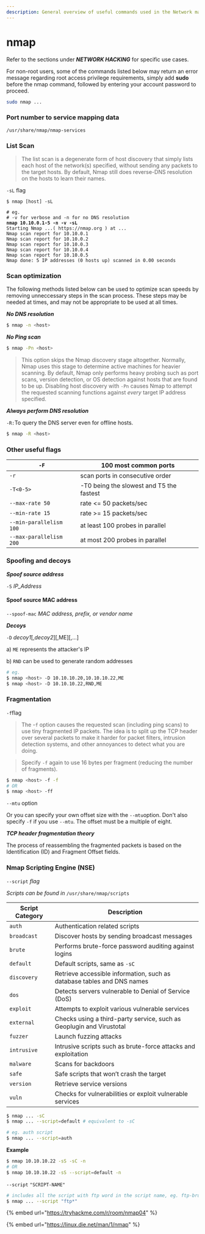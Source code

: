 ```yaml
---
description: General overview of useful commands used in the Network mapper (nmap) tool.
---
```


# nmap

Refer to the sections under _**NETWORK HACKING**_ for specific use cases.

For non-root users, some of the commands listed below may return an error message regarding root access privilege requirements, simply add **sudo** before the nmap command, followed by entering your account password to proceed.

```bash
sudo nmap ...
```

### Port number to service mapping data

`/usr/share/nmap/nmap-services`

### List Scan

> The list scan is a degenerate form of host discovery that simply lists each host of the network(s) specified, without sending any packets to the target hosts. By default, Nmap still does reverse-DNS resolution on the hosts to learn their names.

`-sL` flag

<pre class="language-bash"><code class="lang-bash">$ nmap [host] -sL

# eg. 
# -v for verbose and -n for no DNS resolution
<strong>nmap 10.10.0.1-5 -n -v -sL 
</strong>Starting Nmap ...( https://nmap.org ) at ...
Nmap scan report for 10.10.0.1
Nmap scan report for 10.10.0.2
Nmap scan report for 10.10.0.3
Nmap scan report for 10.10.0.4
Nmap scan report for 10.10.0.5
Nmap done: 5 IP addresses (0 hosts up) scanned in 0.00 seconds
</code></pre>

### Scan optimization&#x20;

The following methods listed below can be used to optimize scan speeds by removing unneccessary steps in the scan process. These steps may be needed at times, and may not be appropriate to be used at all times.

_**No DNS resolution**_

```bash
$ nmap -n <host>
```

_**No Ping scan**_

```bash
$ nmap -Pn <host>
```

> This option skips the Nmap discovery stage altogether. Normally, Nmap uses this stage to determine active machines for heavier scanning. By default, Nmap only performs heavy probing such as port scans, version detection, or OS detection against hosts that are found to be up. Disabling host discovery with `-Pn` causes Nmap to attempt the requested scanning functions against _every_ target IP address specified.

_**Always perform DNS resolution**_&#x20;

`-R:`To query the DNS server even for offline hosts.

```bash
$ nmap -R <host>
```

### Other useful flags

| `-F`                    | 100 most common ports                    |
| ----------------------- | ---------------------------------------- |
| `-r`                    | scan ports in consecutive order          |
| `-T<0-5>`               | -T0 being the slowest and T5 the fastest |
| `--max-rate 50`         | rate <= 50 packets/sec                   |
| `--min-rate 15`         | rate >= 15 packets/sec                   |
| `--min-parallelism 100` | at least 100 probes in parallel          |
| `--max-parallelism 200` | at most 200 probes in parallel           |

### Spoofing and decoys

_**Spoof source address**_

`-S` _IP\_Address_&#x20;

#### Spoof source MAC address

`--spoof-mac` _MAC address, prefix, or vendor name_&#x20;



_**Decoys**_

`-D` _decoy1_\[,_decoy2_]\[,ME]\[,...]&#x20;

a) `ME` represents the attacker's IP

b) `RND` can be used to generate random addresses

```bash
# eg. 
$ nmap <host> -D 10.10.10.20,10.10.10.22,ME
$ nmap <host> -D 10.10.10.22,RND,ME
```

### Fragmentation

`-f`flag

> The -`f` option causes the requested scan (including ping scans) to use tiny fragmented IP packets. The idea is to split up the TCP header over several packets to make it harder for packet filters, intrusion detection systems, and other annoyances to detect what you are doing.

> Specify `-f` again to use 16 bytes per fragment (reducing the number of fragments).

```bash
$ nmap <host> -f -f
# OR 
$ nmap <host> -ff
```



`--mtu` option

&#x20;Or you can specify your own offset size with the `--mtu`option. Don't also specify `-f` if you use `--mtu`. The offset must be a multiple of eight.



_**TCP header fragmentation theory**_

The process of reassembling the fragmented packets is based on the Identification (ID) and Fragment Offset fields.

### Nmap Scripting Engine (NSE)

`--script` _flag_

_Scripts can be found in_ `/usr/share/nmap/scripts`

| Script Category | Description                                                            |
| --------------- | ---------------------------------------------------------------------- |
| `auth`          | Authentication related scripts                                         |
| `broadcast`     | Discover hosts by sending broadcast messages                           |
| `brute`         | Performs brute-force password auditing against logins                  |
| `default`       | Default scripts, same as `-sC`                                         |
| `discovery`     | Retrieve accessible information, such as database tables and DNS names |
| `dos`           | Detects servers vulnerable to Denial of Service (DoS)                  |
| `exploit`       | Attempts to exploit various vulnerable services                        |
| `external`      | Checks using a third-party service, such as Geoplugin and Virustotal   |
| `fuzzer`        | Launch fuzzing attacks                                                 |
| `intrusive`     | Intrusive scripts such as brute-force attacks and exploitation         |
| `malware`       | Scans for backdoors                                                    |
| `safe`          | Safe scripts that won’t crash the target                               |
| `version`       | Retrieve service versions                                              |
| `vuln`          | Checks for vulnerabilities or exploit vulnerable services              |

```bash
$ nmap ... -sC
$ nmap ... --script=default # equivalent to -sC

# eg. auth script
$ nmap ... --script=auth 
```

**Example**

```bash
$ nmap 10.10.10.22 -sS -sC -n
# OR
$ nmap 10.10.10.22 -sS --script=default -n


```

`--script` `"SCRIPT-NAME"`

```bash
# includes all the script with ftp word in the script name, eg. ftp-brute
$ nmap ... --script "ftp*"
```

{% embed url="https://tryhackme.com/r/room/nmap04" %}



{% embed url="https://linux.die.net/man/1/nmap" %}
